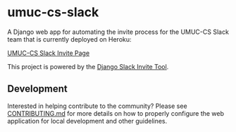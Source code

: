 # umuc-cs-slack

A Django web app for automating the invite process for the UMUC-CS Slack team that is currently deployed on Heroku:

[UMUC-CS Slack Invite Page](https://umuc-cs-slack.herokuapp.com)

This project is powered by the [Django Slack Invite Tool](https://github.com/sanchagrins/SlackInvite).

## Development
Interested in helping contribute to the community? Please see [CONTRIBUTING.md](https://github.com/umuc-cs/umuc-cs-slack/CONTRIBUTING.md) for more details on how to properly configure the web application for local development and other guidelines.

